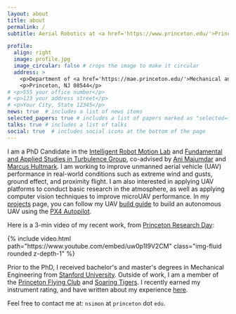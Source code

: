 ```yaml
---
layout: about
title: about
permalink: /
subtitle: Aerial Robotics at <a href='https://www.princeton.edu/'>Princeton University</a>.

profile:
  align: right
  image: profile.jpg
  image_circular: false # crops the image to make it circular
  address: >
    <p>Department of <a href='https://mae.princeton.edu/'>Mechanical and Aerospace Engineering</a>.</p>
    <p>Princeton, NJ 08544</p>
# <p>555 your office number</p>
# <p>123 your address street</p>
# <p>Your City, State 12345</p>
news: true  # includes a list of news items
selected_papers: true # includes a list of papers marked as "selected={true}"
talks: true # includes a list of talks
social: true  # includes social icons at the bottom of the page
---
```


I am a PhD Candidate in the [Intelligent Robot Motion Lab](https://irom-lab.princeton.edu/) and [Fundamental and Applied Studies in Turbulence Group](https://fluids.princeton.edu/), co-advised by [Ani Majumdar](https://irom-lab.princeton.edu/majumdar/) and [Marcus Hultmark](https://mae.princeton.edu/people/faculty/hultmark). I am working to improve unmanned aerial vehicle (UAV) performance in real-world conditions such as extreme wind and gusts, ground effect, and proximity flight. I am also interested in applying UAV platforms to conduct basic research in the atmosphere, as well as applying computer vision techniques to improve microUAV performance. In my [projects](https://natesimon.github.io/projects/) page, you can follow my UAV [build guide](https://natesimon.github.io/projects/flowdrone/) to build an autonomous UAV using the [PX4 Autopilot](https://px4.io/). 

Here is a 3-min video of my recent work, from [Princeton Research Day](https://researchday.princeton.edu/):
<div class="row mt-3">
    <div class="col-sm col-12 mt-3 mt-md-0 d-flex justify-content-center">
        {% include video.html path="https://www.youtube.com/embed/uw0p1I9V2CM" class="img-fluid rounded z-depth-1" %}
    </div>
</div>

Prior to the PhD, I received bachelor's and master's degrees in Mechanical Engineering from [Stanford University](https://me.stanford.edu/). Outside of work, I am a member of the [Princeton Flying Club](http://www.princetonflyingclub.com/) and [Soaring Tigers](https://soaringtigers.org/). I recently earned my instrument rating, and have written about my experience [here](./projects/instrument).

Feel free to contact me at: ``nsimon`` at ``princeton`` dot ``edu``.

<!-- Write your biography here. Tell the world about yourself. Link to your favorite [subreddit](http://reddit.com). You can put a picture in, too. The code is already in, just name your picture `prof_pic.jpg` and put it in the `img/` folder.

Put your address / P.O. box / other info right below your picture. You can also disable any these elements by editing `profile` property of the YAML header of your `_pages/about.md`. Edit `_bibliography/papers.bib` and Jekyll will render your [publications page](/al-folio/publications/) automatically.

Link to your social media connections, too. This theme is set up to use [Font Awesome icons](http://fortawesome.github.io/Font-Awesome/) and [Academicons](https://jpswalsh.github.io/academicons/), like the ones below. Add your Facebook, Twitter, LinkedIn, Google Scholar, or just disable all of them. -->
